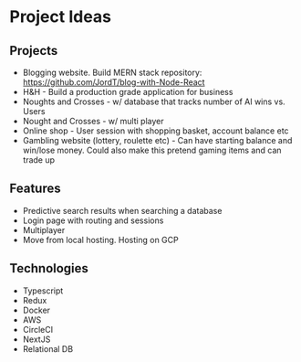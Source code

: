 # Project Ideas

## Projects
- Blogging website. Build MERN stack repository: https://github.com/JordT/blog-with-Node-React
- H&H - Build a production grade application for business
- Noughts and Crosses - w/ database that tracks number of AI wins vs. Users
- Nought and Crosses - w/ multi player
- Online shop - User session with shopping basket, account balance etc
- Gambling website (lottery, roulette etc) - Can have starting balance and win/lose money. Could also make this pretend gaming items and can trade up

## Features
- Predictive search results when searching a database
- Login page with routing and sessions
- Multiplayer
- Move from local hosting. Hosting on GCP

## Technologies
- Typescript 
- Redux
- Docker 
- AWS 
- CircleCI
- NextJS
- Relational DB
